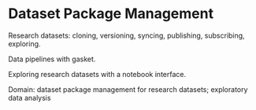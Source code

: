 # Dataset Package Management

Research datasets: cloning, versioning, syncing, publishing, subscribing, exploring.

Data pipelines with gasket.

Exploring research datasets with a notebook interface.

Domain: dataset package management for research datasets; exploratory data analysis

